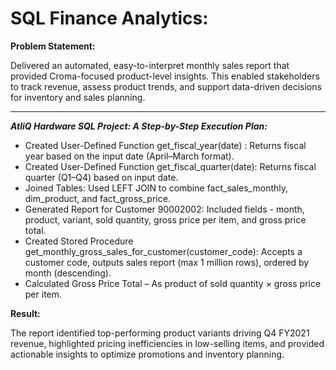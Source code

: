 # SQL Finance Analytics:
**Problem Statement:**

Delivered an automated, easy-to-interpret monthly sales report that provided Croma-focused product-level insights. This enabled stakeholders to track revenue, assess product trends, and support data-driven decisions for inventory and sales planning.
***
***AtliQ Hardware SQL Project: A Step-by-Step Execution Plan:***
-  Created User-Defined Function get_fiscal_year(date) : Returns fiscal year based on the input date (April–March format).
-  Created User-Defined Function get_fiscal_quarter(date): Returns fiscal quarter (Q1–Q4) based on input date.
-  Joined Tables:  Used LEFT JOIN to combine fact_sales_monthly, dim_product, and fact_gross_price.
-  Generated Report for Customer 90002002:  Included fields - month, product, variant, sold quantity, gross price per item, and gross price total.
-  Created Stored Procedure get_monthly_gross_sales_for_customer(customer_code): Accepts a customer code, outputs sales report (max 1 million rows), ordered by month (descending).
-  Calculated Gross Price Total – As product of sold quantity × gross price per item.

**Result:**

The report identified top-performing product variants driving Q4 FY2021 revenue, highlighted pricing inefficiencies in low-selling items, and provided actionable insights to optimize promotions and inventory planning.

